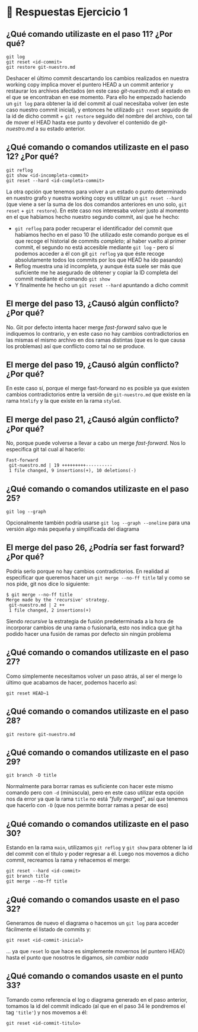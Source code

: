 # 📄 Respuestas Ejercicio 1

## ¿Qué comando utilizaste en el paso 11? ¿Por qué?
```
git log
git reset <id-commit>
git restore git-nuestro.md
```
Deshacer el último commit descartando los cambios realizados en nuestra working copy implica mover el puntero HEAD a un commit anterior y restaurar los archivos afectados (en este caso *git-nuestro.md*) al estado en el que se encontraban en ese momento. Para ello he empezado haciendo un `git log` para obtener la id del commit al cual necesitaba volver (en este caso nuestro commit inicial), y entonces he utilizado `git reset` seguido de la id de dicho commit + `git restore` seguido del nombre del archivo, con tal de mover el HEAD hasta ese punto y devolver el contenido de *git-nuestro.md* a su estado anterior.  

## ¿Qué comando o comandos utilizaste en el paso 12? ¿Por qué?
```
git reflog 
git show <id-incompleta-commit> 
git reset --hard <id-completa-commit>
```
La otra opción que tenemos para volver a un estado o punto determinado en nuestro grafo y nuestra working copy es utilizar un `git reset --hard` (que viene a ser la suma de los dos comandos anteriores en uno solo, `git reset` + `git restore`). En este caso nos interesaba volver justo al momento en el que habíamos hecho nuestro segundo commit, así que he hecho:  
- `git reflog` para poder recuperar el identificador del commit que habíamos hecho en el paso 10 (he utilizado este comando porque es el que recoge el historial de commits _completo_; al haber vuelto al primer commit, el segundo no está accesible mediante `git log` - pero sí podemos acceder a él con git `git reflog` ya que éste recoge absolutamente todos los commits por los que HEAD ha ido pasando)  
- Reflog muestra una id incompleta, y aunque ésta suele ser más que suficiente me he asegurado de obtener y copiar la ID completa del commit mediante el comando `git show` 
- Y finalmente he hecho un `git reset --hard` apuntando a dicho commit   

## El merge del paso 13, ¿Causó algún conflicto? ¿Por qué?
No. Git por defecto intenta hacer merge _fast-forward_ salvo que le indiquemos lo contrario, y en este caso no hay cambios contradictorios en las mismas el mismo archivo en dos ramas distintas (que es lo que causa los problemas) así que conflicto como tal no se produce.

## El merge del paso 19, ¿Causó algún conflicto? ¿Por qué?
En este caso sí, porque el merge fast-forward no es posible ya que existen cambios contradictorios entre la versión de `git-nuestro.md` que existe en la rama `htmlify` y la que existe en la rama `styled`.

## El merge del paso 21, ¿Causó algún conflicto? ¿Por qué?
No, porque puede volverse a llevar a cabo un merge _fast-forward_. Nos lo especifica git tal cual al hacerlo:
```
Fast-forward
 git-nuestro.md | 19 +++++++++----------
 1 file changed, 9 insertions(+), 10 deletions(-)
```

## ¿Qué comando o comandos utilizaste en el paso 25?
```
git log --graph
```
Opcionalmente también podría usarse `git log --graph --oneline` para una versión algo más pequeña y simplificada del diagrama

## El merge del paso 26, ¿Podría ser fast forward? ¿Por qué?
Podría serlo porque no hay cambios contradictorios. En realidad al especificar que queremos hacer un `git merge --no-ff title` tal y como se nos pide, git nos dice lo siguiente:
```
$ git merge --no-ff title
Merge made by the 'recursive' strategy.
 git-nuestro.md | 2 ++
 1 file changed, 2 insertions(+)
```
Siendo _recursive_ la estrategia de fusión predeterminada a la hora de incorporar cambios de una rama o fusionarla, esto nos indica que git ha podido hacer una fusión de ramas por defecto sin ningún problema

## ¿Qué comando o comandos utilizaste en el paso 27?
Como simplemente necesitamos volver un paso atrás, al ser el merge lo último que acabamos de hacer, podemos hacerlo así:
```
git reset HEAD~1
```

## ¿Qué comando o comandos utilizaste en el paso 28?
```
git restore git-nuestro.md
```

## ¿Qué comando o comandos utilizaste en el paso 29?
```
git branch -D title
```
Normalmente para borrar ramas es suficiente con hacer este mismo comando pero con `-d` (minúscula), pero en este caso utilizar esta opción nos da error ya que la rama `title` no está _"fully merged"_, así que tenemos que hacerlo con `-D` (que nos permite borrar ramas a pesar de eso)

## ¿Qué comando o comandos utilizaste en el paso 30?
Estando en la rama `main`, utilizamos `git reflog` y `git show` para obtener la id del commit con el título y poder regresar a él. Luego nos movemos a dicho commit, recreamos la rama y rehacemos el merge:
```
git reset --hard <id-commit>
git branch title
git merge --no-ff title
```
## ¿Qué comando o comandos usaste en el paso 32?
Generamos de nuevo el diagrama o hacemos un `git log` para acceder fácilmente el listado de commits y:
```
git reset <id-commit-inicial>
```
... ya que `reset` lo que hace es simplemente movernos (el puntero HEAD) hasta el punto que nosotros le digamos, _sin cambiar nada_

## ¿Qué comando o comandos usaste en el punto 33?
Tomando como referencia el log o diagrama generado en el paso anterior, tomamos la id del commit indicado (al que en el paso 34 le pondremos el tag `'title'`) y nos movemos a él:
```
git reset <id-commit-titulo>
```